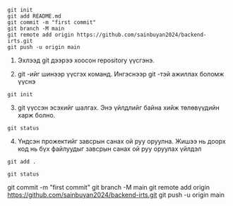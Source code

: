 ```

git init
git add README.md
git commit -m "first commit"
git branch -M main
git remote add origin https://github.com/sainbuyan2024/backend-irts.git
git push -u origin main

```



1. Эхлээд git дээрээ хоосон repository  үүсгэнэ.


2. git -ийг шинээр үүсгэх команд. Ингэснээр git -тэй ажиллах боломж үүснэ

```
git init
```

3. git  үүссэн эсэхийг шалгах. Энэ үйлдлийг байна хийж төлөвүүдийн харж болно.

```
git status
```

4. Үндсэн прожектийг завсрын санах ой руу оруулна. Жишээ нь доорх код нь бүх файлуудыг завсрын санах ой руу оруулах үйлдэл

```
git add .

git status
```



git commit -m "first commit"
git branch -M main
git remote add origin https://github.com/sainbuyan2024/backend-irts.git
git push -u origin main
